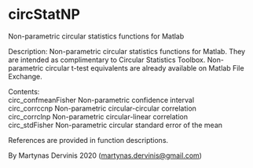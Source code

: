 # circStatNP
Non-parametric circular statistics functions for Matlab 

Description: Non-parametric circular statistics functions for Matlab. They are intended as complimentary to Circular Statistics Toolbox. Non-parametric circular t-test equivalents are already available on Matlab File Exchange.

Contents:  
circ_confmeanFisher   Non-parametric confidence interval  
circ_corrccnp         Non-parametric circular-circular correlation  
circ_corrclnp         Non-parametric circular-linear correlation  
circ_stdFisher        Non-parametric circular standard error of the mean  

References are provided in function descriptions.

By Martynas Dervinis 2020 (martynas.dervinis@gmail.com)
